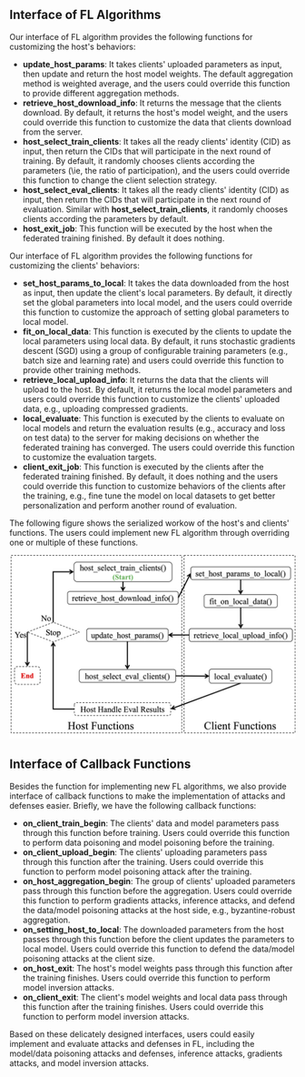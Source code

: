 ## Interface of FL Algorithms

Our interface of FL algorithm provides the following functions for customizing the host's behaviors:

- **update\_host\_params**: It takes clients' uploaded parameters as input, then update and return the host model weights. The default aggregation method is weighted average, and the users could override this function to provide different aggregation methods.
- **retrieve\_host\_download\_info**: It returns the message that the clients download. By default, it returns the host's model weight, and the users could override this function to customize the data that clients download from the server.
- **host\_select\_train\_clients**: It takes all the ready clients' identity (CID) as input, then return the CIDs that will participate in the next round of training. By default, it randomly chooses clients according the parameters (\ie, the ratio of participation), and the users could override this function to change the client selection strategy.
- **host\_select\_eval\_clients**: It takes all the ready clients' identity (CID) as input, then return the CIDs that will participate in the next round of evaluation. Similar with **host\_select\_train\_clients**, it randomly chooses clients according the parameters by default.
- **host\_exit\_job**: This function will be executed by the host when the federated training finished. By default it does nothing.

Our interface of FL algorithm provides the following functions for customizing the clients' behaviors:

- **set\_host\_params\_to\_local**: It takes the data downloaded from the host as input, then update the client's local parameters. By default, it directly set the global parameters into local model, and the users could override this function to customize the approach of setting global parameters to local model.
- **fit\_on\_local\_data**: This function is executed by the clients to update the local parameters using local data. By default, it runs stochastic gradients descent (SGD) using a group of configurable training parameters (e.g., batch size and learning rate) and users could override this function to provide other training methods.
- **retrieve\_local\_upload\_info**: It returns the data that the clients will upload to the host. By default, it returns the local model parameters and users could override this function to customize the clients' uploaded data, e.g., uploading compressed gradients.
- **local\_evaluate**: This function is executed by the clients to evaluate on local models and return the evaluation results (e.g., accuracy and loss on test data) to the server for making decisions on whether the federated training has converged. The users could override this function to customize the evaluation targets.
- **client\_exit\_job**: This function is executed by the clients after the federated training finished. By default, it does nothing and the users could override this function to customize behaviors of the clients after the training, e.g., fine tune the model on local datasets to get better personalization and perform another round of evaluation.

The following figure shows the serialized workow of the host's and clients' functions. The users could implement new FL algorithm through overriding one or multiple of these functions.

![Framework Overview](../images/fl_function_links.png)

## Interface of Callback Functions

Besides the function for implementing new FL algorithms, we also provide interface of callback functions to make the implementation of attacks and defenses easier. Briefly, we have the following callback functions:

- **on\_client\_train\_begin**: The clients' data and model parameters pass through this function before training. Users could override this function to perform data poisoning and model poisoning before the training. 
- **on\_client\_upload\_begin**: The clients' uploading parameters pass through this function after the training. Users could override this function to perform model poisoning attack after the training.
- **on\_host\_aggregation\_begin**: The group of clients' uploaded parameters pass through this function before the aggregation. Users could override this function to perform gradients attacks, inference attacks, and defend the data/model poisoning attacks at the host side, e.g., byzantine-robust aggregation.
- **on\_setting\_host\_to\_local**: The downloaded parameters from the host passes through this function before the client updates the parameters to local model. Users could override this function to defend the data/model poisoning attacks at the client size.
- **on\_host\_exit**: The host's model weights pass through this function after the training finishes. Users could override this function to perform model inversion attacks.
- **on\_client\_exit**: The client's model weights and local data pass through this function after the training finishes. Users could override this function to perform model inversion attacks.

Based on these delicately designed interfaces, users could easily implement and evaluate attacks and defenses in FL, including the model/data poisoning attacks and defenses, inference attacks, gradients attacks, and model inversion attacks.
